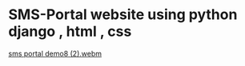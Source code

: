 # SMS-Portal website using python django , html , css


[sms portal demo8 (2).webm](https://user-images.githubusercontent.com/26451679/194703180-b8b6f090-01f9-4c1a-a6d6-c516f490ec3e.webm)
